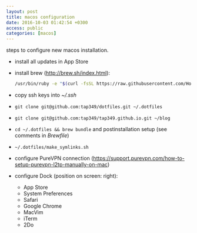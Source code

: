```yaml
---
layout: post
title: macos configuration
date: 2016-10-03 01:42:54 +0300
access: public
categories: [macos]
---
```


steps to configure new macos installation.

<!-- more -->

- install all updates in App Store
- install brew (<http://brew.sh/index.html>):

  ```sh
  /usr/bin/ruby -e "$(curl -fsSL https://raw.githubusercontent.com/Homebrew/install/master/install)"
  ```

- copy ssh keys into _~/.ssh_
- `git clone git@github.com:tap349/dotfiles.git ~/.dotfiles`
- `git clone git@github.com:tap349/tap349.github.io.git ~/blog`
- `cd ~/.dotfiles && brew bundle` and postinstallation setup
  (see comments in _Brewfile_)
- `~/.dotfiles/make_symlinks.sh`
- configure PureVPN connection
  (<https://support.purevpn.com/how-to-setup-purevpn-l2tp-manually-on-mac>)
- configure Dock (position on screen: right):
  - App Store
  - System Preferences
  - Safari
  - Google Chrome
  - MacVim
  - iTerm
  - 2Do
